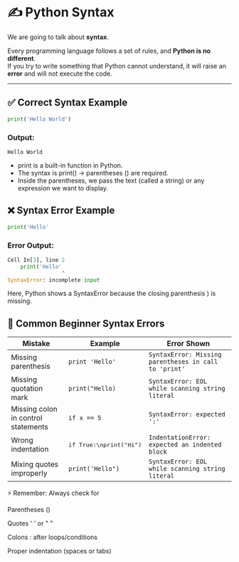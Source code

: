 # ✍️ Python Syntax  

We are going to talk about **syntax**.  

Every programming language follows a set of rules, and **Python is no different**.  
If you try to write something that Python cannot understand, it will raise an **error** and will not execute the code.  

---

## ✅ Correct Syntax Example  

```python
print('Hello World')
```
### Output:
```
Hello World
```

  * print is a built-in function in Python.
  * The syntax is print() → parentheses () are required.
  * Inside the parentheses, we pass the text (called a string) or any expression we want to display.

## ❌ Syntax Error Example
```python
print('Hello'
```
### Error Output:
```python
Cell In[3], line 2
    print('Hello'
                 ^
SyntaxError: incomplete input
```
Here, Python shows a SyntaxError because the closing parenthesis ) is missing.

## 🐍 Common Beginner Syntax Errors

| Mistake                             | Example                          | Error Shown                                           |
| ----------------------------------- | -------------------------------- | ----------------------------------------------------- |
| Missing parenthesis                 | `print 'Hello'`                  | `SyntaxError: Missing parentheses in call to 'print'` |
| Missing quotation mark              | `print("Hello)`                  | `SyntaxError: EOL while scanning string literal`      |
| Missing colon in control statements | `if x == 5`                      | `SyntaxError: expected ':'`                           |
| Wrong indentation                   | <pre>if True:\nprint("Hi")</pre> | `IndentationError: expected an indented block`        |
| Mixing quotes improperly            | `print('Hello")`                 | `SyntaxError: EOL while scanning string literal`      |

⚡ Remember: Always check for

Parentheses ()

Quotes ' ' or " "

Colons : after loops/conditions

Proper indentation (spaces or tabs)


